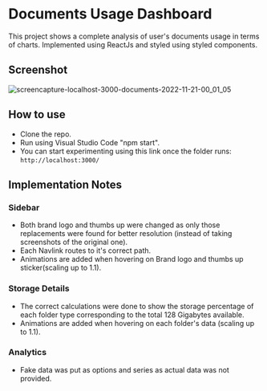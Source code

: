 # Documents Usage Dashboard
This project shows a complete analysis of user's documents usage in terms of charts. Implemented using ReactJs and styled using styled components.

## Screenshot
![screencapture-localhost-3000-documents-2022-11-21-00_01_05](https://user-images.githubusercontent.com/50046177/202928572-46ccf0ee-1ff6-4b5b-b942-447906f499b3.png)



## How to use
- Clone the repo.
- Run using Visual Studio Code "npm start".
- You can start experimenting using this link once the folder runs: ``` http://localhost:3000/ ```

## Implementation Notes
### Sidebar
- Both brand logo and thumbs up were changed as only those replacements were found for better resolution (instead of taking screenshots of the original one).
- Each Navlink routes to it's correct path.
- Animations are added when hovering on Brand logo and thumbs up sticker(scaling up to 1.1).
### Storage Details
- The correct calculations were done to show the storage percentage of each folder type corresponding to the total 128 Gigabytes available.
-  Animations are added when hovering on each folder's data (scaling up to 1.1).
### Analytics
- Fake data was put as options and series as actual data was not provided.


